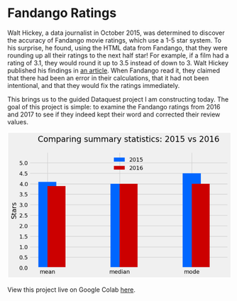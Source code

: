 # Fandango Ratings

Walt Hickey, a data journalist in October 2015, was determined to discover the accuracy of Fandango movie ratings, which use a 1-5 star system. To his surprise, he found, using the HTML data from Fandango, that they were rounding up all their ratings to the next half star! For example, if a film had a rating of 3.1, they would round it up to 3.5 instead of down to 3. Walt Hickey published his findings in [an article](https://fivethirtyeight.com/features/fandango-movies-ratings/). When Fandango read it, they claimed that there had been an error in their calculations, that it had not been intentional, and that they would fix the ratings immediately.

This brings us to the guided Dataquest project I am constructing today. The goal of this project is simple: to examine the Fandango ratings from 2016 and 2017 to see if they indeed kept their word and corrected their review values.

[![Fandango Ratings](ratings_bar_graph.png)](https://colab.research.google.com/drive/1jf-hmG9u-l6wAcbvwcuPfP29sKA25yo4?usp=sharing)

View this project live on Google Colab [here](https://colab.research.google.com/drive/1jf-hmG9u-l6wAcbvwcuPfP29sKA25yo4?usp=sharing).
